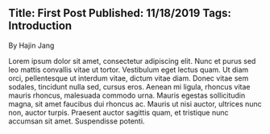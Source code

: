 Title: First Post
Published: 11/18/2019
Tags: Introduction
---
By Hajin Jang

Lorem ipsum dolor sit amet, consectetur adipiscing elit. Nunc et purus sed leo mattis convallis vitae ut tortor. Vestibulum eget lectus quam. Ut diam orci, pellentesque ut interdum vitae, dictum vitae diam. Donec vitae sem sodales, tincidunt nulla sed, cursus eros. Aenean mi ligula, rhoncus vitae mauris rhoncus, malesuada commodo urna. Mauris egestas sollicitudin magna, sit amet faucibus dui rhoncus ac. Mauris ut nisi auctor, ultrices nunc non, auctor turpis. Praesent auctor sagittis quam, et tristique nunc accumsan sit amet. Suspendisse potenti. 